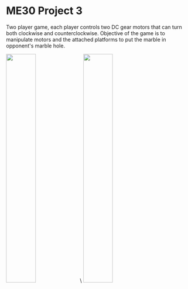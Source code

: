# ME30 Project 3
Two player game, each player controls two DC gear motors that can turn both clockwise and counterclockwise. Objective of the game is to manipulate motors and the attached platforms
to put the marble in opponent's marble hole.

<img src="https://user-images.githubusercontent.com/53236140/141977283-aaa05581-097f-45ae-9f7f-aeaadb2ddefa.jpg" width=40% height=40%>\ <img src="https://user-images.githubusercontent.com/53236140/141976864-cf7eaf51-b103-4599-8386-82d66bde3d67.jpg" width=40% height=40%>
